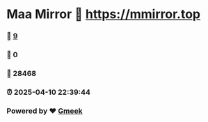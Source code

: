 # Maa Mirror :link: https://mmirror.top 
### :page_facing_up: [9](https://mmirror.top/tag.html) 
### :speech_balloon: 0 
### :hibiscus: 28468 
### :alarm_clock: 2025-04-10 22:39:44 
### Powered by :heart: [Gmeek](https://github.com/Meekdai/Gmeek)
